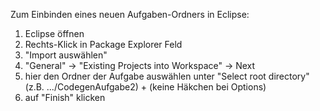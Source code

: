 Zum Einbinden eines neuen Aufgaben-Ordners in Eclipse:
1. Eclipse öffnen
2. Rechts-Klick in Package Explorer Feld
3. "Import auswählen"
4. "General" -> "Existing Projects into Workspace" -> Next
5. hier den Ordner der Aufgabe auswählen unter "Select root directory" (z.B. .../CodegenAufgabe2) + (keine Häkchen bei Options)
6. auf "Finish" klicken
